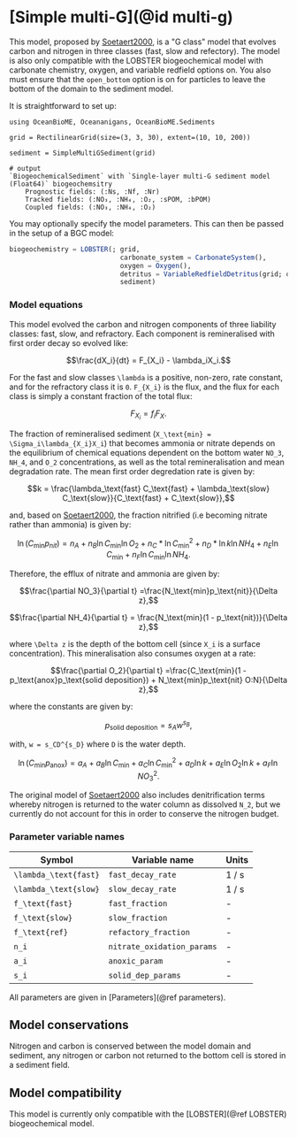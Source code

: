 # [Simple multi-G](@id multi-g)

This model, proposed by [Soetaert2000](@citet), is a "G class" model that evolves carbon and nitrogen in three classes (fast, slow and refectory). The model is also only compatible with the LOBSTER biogeochemical model with carbonate chemistry, oxygen, and variable redfield options on. You also must ensure that the `open_bottom` option is on for particles to leave the bottom of the domain to the sediment model.

It is straightforward to set up:

```jldoctest simplemultig; filter = r".*@ OceanBioME.Models.Sediments.*"
using OceanBioME, Oceananigans, OceanBioME.Sediments

grid = RectilinearGrid(size=(3, 3, 30), extent=(10, 10, 200))

sediment = SimpleMultiGSediment(grid)

# output
`BiogeochemicalSediment` with `Single-layer multi-G sediment model (Float64)` biogeochemsitry
    Prognostic fields: (:Ns, :Nf, :Nr)
    Tracked fields: (:NO₃, :NH₄, :O₂, :sPOM, :bPOM)
    Coupled fields: (:NO₃, :NH₄, :O₂)
```

You may optionally specify the model parameters. This can then be passed in the setup of a BGC model:

```julia
biogeochemistry = LOBSTER(; grid,
                            carbonate_system = CarbonateSystem(),
                            oxygen = Oxygen(), 
                            detritus = VariableRedfieldDetritus(grid; open_bottom = true),
                            sediment)
```

### Model equations

This model evolved the carbon and nitrogen components of three liability classes: fast, slow, and refractory. Each component is remineralised with first order decay so evolved like:

```math
\frac{dX_i}{dt} = F_{X_i} - \lambda_iX_i.
```

For the fast and slow classes ``\lambda`` is a positive, non-zero, rate constant, and for the refractory class it is ``0``. ``F_{X_i}`` is the flux, and the flux for each class is simply a constant fraction of the total flux:

```math
F_{X_i} = f_iF_X.
```

The fraction of remineralised sediment (``X_\text{min} = \Sigma_i\lambda_{X_i}X_i``) that becomes ammonia or nitrate depends on the equilibrium of chemical equations dependent on the bottom water ``NO_3``, ``NH_4``, and ``O_2`` concentrations, as well as the total remineralisation and mean degradation rate. The mean first order degredation rate is given by:

```math
k = \frac{\lambda_\text{fast} C_\text{fast} + \lambda_\text{slow} C_\text{slow}}{C_\text{fast} + C_\text{slow}},
```

and, based on [Soetaert2000](@citet), the fraction nitrified (i.e becoming nitrate rather than ammonia) is given by:

```math
\ln\left(C_\text{min}p_{nit}\right) = n_A + n_B\ln C_\text{min}\ln O_2 + n_C * \ln C_\text{min} ^ 2 + n_D * \ln k \ln NH_4 + n_E \ln C_\text{min} + n_F \ln C_\text{min} \ln NH_4.
```

Therefore, the efflux of nitrate and ammonia are given by:

```math
\frac{\partial NO_3}{\partial t} =\frac{N_\text{min}p_\text{nit}}{\Delta z},
```
```math
\frac{\partial NH_4}{\partial t} = \frac{N_\text{min}(1 - p_\text{nit})}{\Delta z},
```

where ``\Delta z`` is the depth of the bottom cell (since ``X_i`` is a surface concentration). This mineralisation also consumes oxygen at a rate:

```math
\frac{\partial O_2}{\partial t} =\frac{C_\text{min}(1 - p_\text{anox}p_\text{solid deposition}) + N_\text{min}p_\text{nit} O:N}{\Delta z},
```

where the constants are given by:

```math
p_\text{solid deposition} = s_A w ^{s_B},
```

with, ``w = s_CD^{s_D}`` where ``D`` is the water depth.

```math
\ln\left(C_\text{min}p_\text{anox}\right) = a_A + a_B\ln C_\text{min} + a_C \ln C_\text{min} ^ 2 + a_D \ln k + a_E \ln O_2 \ln k + a_F \ln NO_3 ^2.
```

The original model of [Soetaert2000](@citet) also includes denitrification terms whereby nitrogen is returned to the water column as dissolved ``N_2``, but we currently do not account for this in order to conserve the nitrogen budget.

### Parameter variable names

| Symbol                  | Variable name              | Units |
|-------------------------|----------------------------|-------|
| ``\lambda_\text{fast}`` | `fast_decay_rate`          | 1 / s |
| ``\lambda_\text{slow}`` | `slow_decay_rate`          | 1 / s |
| ``f_\text{fast}``       | `fast_fraction`            | -     |
| ``f_\text{slow}``       | `slow_fraction`            | -     |
| ``f_\text{ref}``        | `refactory_fraction`       | -     |
| ``n_i``                 | `nitrate_oxidation_params` | -     |
| ``a_i``                 | `anoxic_param`             | -     |
| ``s_i``                 | `solid_dep_params`         | -     |

All parameters are given in [Parameters](@ref parameters).

## Model conservations

Nitrogen and carbon is conserved between the model domain and sediment, any nitrogen or carbon not returned to the bottom cell is stored in a sediment field.

## Model compatibility

This model is currently only compatible with the [LOBSTER](@ref LOBSTER) biogeochemical model.

